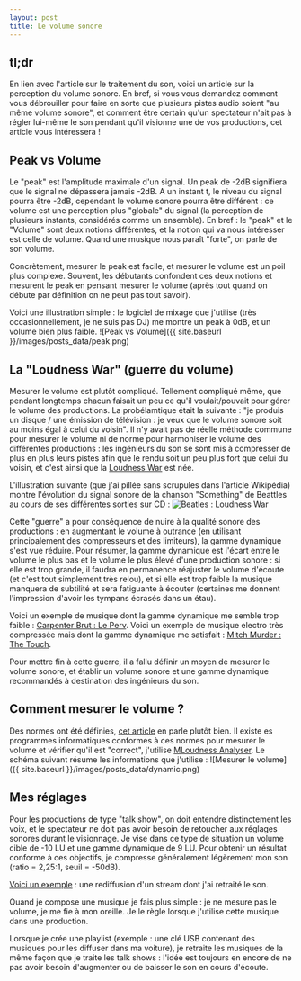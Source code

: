 ```yaml
---
layout: post
title: Le volume sonore
---
```


## tl;dr
En lien avec l'article sur le traitement du son, voici un article sur la perception du volume sonore. En bref, si vous vous demandez comment vous débrouiller pour faire en sorte que plusieurs pistes audio soient "au même volume sonore", et comment être certain qu'un spectateur n'ait pas à régler lui-même le son pendant qu'il visionne une de vos productions, cet article vous intéressera !

## Peak vs Volume
Le "peak" est l'amplitude maximale d'un signal. Un peak de -2dB signifiera que le signal ne dépassera jamais -2dB. A un instant t, le niveau du signal pourra être -2dB, cependant le volume sonore pourra être différent : ce volume est une perception plus "globale" du signal (la perception de plusieurs instants, considérés comme un ensemble). En bref : le "peak" et le "Volume" sont deux notions différentes, et la notion qui va nous intéresser est celle de volume. Quand une musique nous paraît "forte", on parle de son volume.

Concrètement, mesurer le peak est facile, et mesurer le volume est un poil plus complexe. Souvent, les débutants confondent ces deux notions et mesurent le peak en pensant mesurer le volume (après tout quand on débute par définition on ne peut pas tout savoir).

Voici une illustration simple : le logiciel de mixage que j'utilise (très occasionnellement, je ne suis pas DJ) me montre un peak à 0dB, et un volume bien plus faible.
![Peak vs Volume]({{ site.baseurl }}/images/posts_data/peak.png)

## La "Loudness War" (guerre du volume)
Mesurer le volume est plutôt compliqué. Tellement compliqué même, que pendant longtemps chacun faisait un peu ce qu'il voulait/pouvait pour gérer le volume des productions. La probélamtique était la suivante : "je produis un disque / une émission de télévision : je veux que le volume sonore soit au moins égal à celui du voisin". Il n'y avait pas de réelle méthode commune pour mesurer le volume ni de norme pour harmoniser le volume des différentes productions : les ingénieurs du son se sont mis à compresser de plus en plus leurs pistes afin que le rendu soit un peu plus fort que celui du voisin, et c'est ainsi que la [Loudness War](https://fr.wikipedia.org/wiki/Guerre_du_volume) est née. 

L'illustration suivante (que j'ai pillée sans scrupules dans l'article Wikipédia) montre l'évolution du signal sonore de la chanson "Something" de Beattles au cours de ses différentes sorties sur CD : 
![Beatles : Loudness War](https://upload.wikimedia.org/wikipedia/commons/a/ab/Cd_loudness_trend-something.gif)

Cette "guerre" a pour conséquence de nuire à la qualité sonore des productions : en augmentant le volume à outrance (en utilisant principalement des compresseurs et des limiteurs), la gamme dynamique s'est vue réduire. Pour résumer, la gamme dynamique est l'écart entre le volume le plus bas et le volume le plus élevé d'une production sonore : si elle est trop grande, il faudra en permanence réajuster le volume d'écoute (et c'est tout simplement très relou), et si elle est trop faible la musique manquera de subtilité et sera fatiguante à écouter (certaines me donnent l'impression d'avoir les tympans écrasés dans un étau). 

Voici un exemple de musique dont la gamme dynamique me semble trop faible : [Carpenter Brut : Le Perv](https://soundcloud.com/carpenter_brut/le-perv-preview).
Voici un exemple de musique electro très compressée mais dont la gamme dynamique me satisfait : [Mitch Murder : The Touch](https://soundcloud.com/daataa/mitch-murder-the-touch).

Pour mettre fin à cette guerre, il a fallu définir un moyen de mesurer le volume sonore, et établir un volume sonore et une gamme dynamique recommandés à destination des ingénieurs du son.

## Comment mesurer le volume ?
Des normes ont été définies, [cet article](http://aesfrance.info/le-loudness-ou-sonie) en parle plutôt bien. Il existe es programmes informatiques conformes à ces normes pour mesurer le volume et vérifier qu'il est "correct", j'utilise [MLoudness Analyser](https://www.meldaproduction.com/MLoudnessAnalyzer). Le schéma suivant résume les informations que j'utilise : 
![Mesurer le volume]({{ site.baseurl }}/images/posts_data/dynamic.png)

## Mes réglages
Pour les productions de type "talk show", on doit entendre distinctement les voix, et le spectateur ne doit pas avoir besoin de retoucher aux réglages sonores durant le visionnage. Je vise dans ce type de situation un volume cible de -10 LU et une gamme dynamique de 9 LU. Pour obtenir un résultat conforme à ces objectifs, je compresse généralement légèrement mon son (ratio = 2,25:1, seuil = -50dB). 

[Voici un exemple](https://www.youtube.com/watch?v=CL6VzWFI0Dc) : une rediffusion d'un stream dont j'ai retraité le son.

Quand je compose une musique je fais plus simple : je ne mesure pas le volume, je me fie à mon oreille. Je le règle lorsque j'utilise cette musique dans une production.

Lorsque je crée une playlist (exemple : une clé USB contenant des musiques pour les diffuser dans ma voiture), je retraite les musiques de la même façon que je traite les talk shows : l'idée est toujours en encore de ne pas avoir besoin d'augmenter ou de baisser le son en cours d'écoute.
